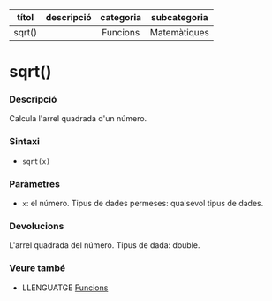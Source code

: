 
| títol | descripció   | categoria  | subcategoria        |
| :---: | :----------: | :--------: | :-----------------: |
| sqrt() | | Funcions | Matemàtiques |

# sqrt()

### Descripció

Calcula l'arrel quadrada d'un número.

### Sintaxi

* `sqrt(x)`

### Paràmetres

* `x`: el número. Tipus de dades permeses: qualsevol tipus de dades.

### Devolucions

L'arrel quadrada del número. Tipus de dada: double.

### Veure també

* LLENGUATGE [Funcions](../Funcions.md)
